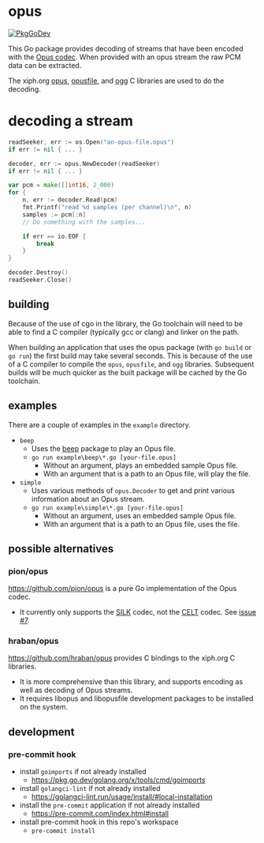 # opus

[![PkgGoDev](https://pkg.go.dev/badge/github.com/pekim/opus)](https://pkg.go.dev/github.com/pekim/opus)

This Go package provides decoding of streams
that have been encoded with the
[Opus codec](https://opus-codec.org/).
When provided with an opus stream the raw PCM data
can be extracted.

The xiph.org
[opus](https://github.com/xiph/opus),
[opusfile](https://github.com/xiph/opusfile), and
[ogg](https://github.com/xiph/ogg)
C libraries are used to do the decoding.

# decoding a stream

```go
readSeeker, err := os.Open("an-opus-file.opus")
if err != nil { ... }

decoder, err := opus.NewDecoder(readSeeker)
if err != nil { ... }

var pcm = make([]int16, 2_000)
for {
    n, err := decoder.Read(pcm)
    fmt.Printf("read %d samples (per channel)\n", n)
    samples := pcm[:n]
    // Do something with the samples...

    if err == io.EOF {
        break
    }
}

decoder.Destroy()
readSeeker.Close()
```

## building

Because of the use of cgo in the library,
the Go toolchain will need to be able to find a
C compiler (typically gcc or clang) and linker on the path.

When building an application that uses the opus package
(with `go build` or `go run`)
the first build may take several seconds.
This is because of the use of a C compiler to compile the
`opus`, `opusfile`, and `ogg` libraries.
Subsequent builds will be much quicker as the built package
will be cached by the Go toolchain.

## examples

There are a couple of examples in the `example` directory.

- `beep`
  - Uses the [beep](https://github.com/gopxl/beep) package to play an Opus file.
  - `go run example\beep\*.go [your-file.opus]`
    - Without an argument, plays an embedded sample Opus file.
    - With an argument that is a path to an Opus file, will play the file.
- `simple`
  - Uses various methods of `opus.Decoder` to get and print various information
    about an Opus stream.
  - `go run example\simple\*.go [your-file.opus]`
    - Without an argument, uses an embedded sample Opus file.
    - With an argument that is a path to an Opus file, uses the file.

## possible alternatives

### pion/opus

https://github.com/pion/opus is a pure Go implementation of the Opus codec.

- It currently only supports
  the [SILK](https://en.wikipedia.org/wiki/SILK) codec,
  not the [CELT](https://celt-codec.org/) codec.
  See [issue #7](https://github.com/pion/opus/issues/7).

### hraban/opus

https://github.com/hraban/opus provides C bindings to the xiph.org C libraries.

- It is more comprehensive than this library,
  and supports encoding as well as decoding of Opus streams.
- It requires libopus and libopusfile development packages to be installed on the system.

## development

### pre-commit hook

- install `goimports` if not already installed
  - https://pkg.go.dev/golang.org/x/tools/cmd/goimports
- install `golangci-lint` if not already installed
  - https://golangci-lint.run/usage/install/#local-installation
- install the `pre-commit` application if not already installed
  - https://pre-commit.com/index.html#install
- install pre-commit hook in this repo's workspace
  - `pre-commit install`
